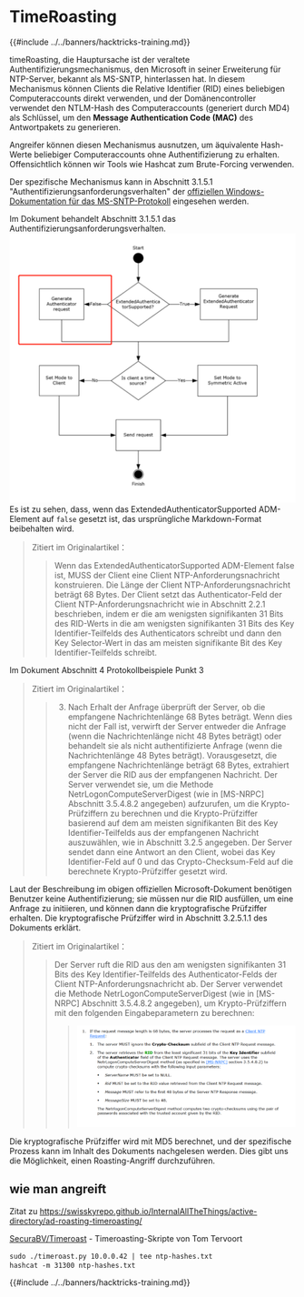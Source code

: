 # TimeRoasting

{{#include ../../banners/hacktricks-training.md}}

timeRoasting, die Hauptursache ist der veraltete Authentifizierungsmechanismus, den Microsoft in seiner Erweiterung für NTP-Server, bekannt als MS-SNTP, hinterlassen hat. In diesem Mechanismus können Clients die Relative Identifier (RID) eines beliebigen Computeraccounts direkt verwenden, und der Domänencontroller verwendet den NTLM-Hash des Computeraccounts (generiert durch MD4) als Schlüssel, um den **Message Authentication Code (MAC)** des Antwortpakets zu generieren.

Angreifer können diesen Mechanismus ausnutzen, um äquivalente Hash-Werte beliebiger Computeraccounts ohne Authentifizierung zu erhalten. Offensichtlich können wir Tools wie Hashcat zum Brute-Forcing verwenden.

Der spezifische Mechanismus kann in Abschnitt 3.1.5.1 "Authentifizierungsanforderungsverhalten" der [offiziellen Windows-Dokumentation für das MS-SNTP-Protokoll](https://winprotocoldoc.z19.web.core.windows.net/MS-SNTP/%5bMS-SNTP%5d.pdf) eingesehen werden.

Im Dokument behandelt Abschnitt 3.1.5.1 das Authentifizierungsanforderungsverhalten.
![](../../images/Pasted%20image%2020250709114508.png)
Es ist zu sehen, dass, wenn das ExtendedAuthenticatorSupported ADM-Element auf `false` gesetzt ist, das ursprüngliche Markdown-Format beibehalten wird.

> Zitiert im Originalartikel：
>> Wenn das ExtendedAuthenticatorSupported ADM-Element false ist, MUSS der Client eine Client NTP-Anforderungsnachricht konstruieren. Die Länge der Client NTP-Anforderungsnachricht beträgt 68 Bytes. Der Client setzt das Authenticator-Feld der Client NTP-Anforderungsnachricht wie in Abschnitt 2.2.1 beschrieben, indem er die am wenigsten signifikanten 31 Bits des RID-Werts in die am wenigsten signifikanten 31 Bits des Key Identifier-Teilfelds des Authenticators schreibt und dann den Key Selector-Wert in das am meisten signifikante Bit des Key Identifier-Teilfelds schreibt.

Im Dokument Abschnitt 4 Protokollbeispiele Punkt 3

> Zitiert im Originalartikel：
>> 3. Nach Erhalt der Anfrage überprüft der Server, ob die empfangene Nachrichtenlänge 68 Bytes beträgt. Wenn dies nicht der Fall ist, verwirft der Server entweder die Anfrage (wenn die Nachrichtenlänge nicht 48 Bytes beträgt) oder behandelt sie als nicht authentifizierte Anfrage (wenn die Nachrichtenlänge 48 Bytes beträgt). Vorausgesetzt, die empfangene Nachrichtenlänge beträgt 68 Bytes, extrahiert der Server die RID aus der empfangenen Nachricht. Der Server verwendet sie, um die Methode NetrLogonComputeServerDigest (wie in [MS-NRPC] Abschnitt 3.5.4.8.2 angegeben) aufzurufen, um die Krypto-Prüfziffern zu berechnen und die Krypto-Prüfziffer basierend auf dem am meisten signifikanten Bit des Key Identifier-Teilfelds aus der empfangenen Nachricht auszuwählen, wie in Abschnitt 3.2.5 angegeben. Der Server sendet dann eine Antwort an den Client, wobei das Key Identifier-Feld auf 0 und das Crypto-Checksum-Feld auf die berechnete Krypto-Prüfziffer gesetzt wird.

Laut der Beschreibung im obigen offiziellen Microsoft-Dokument benötigen Benutzer keine Authentifizierung; sie müssen nur die RID ausfüllen, um eine Anfrage zu initiieren, und können dann die kryptografische Prüfziffer erhalten. Die kryptografische Prüfziffer wird in Abschnitt 3.2.5.1.1 des Dokuments erklärt.

> Zitiert im Originalartikel：
>> Der Server ruft die RID aus den am wenigsten signifikanten 31 Bits des Key Identifier-Teilfelds des Authenticator-Felds der Client NTP-Anforderungsnachricht ab. Der Server verwendet die Methode NetrLogonComputeServerDigest (wie in [MS-NRPC] Abschnitt 3.5.4.8.2 angegeben), um Krypto-Prüfziffern mit den folgenden Eingabeparametern zu berechnen:
>>>![](../../images/Pasted%20image%2020250709115757.png)

Die kryptografische Prüfziffer wird mit MD5 berechnet, und der spezifische Prozess kann im Inhalt des Dokuments nachgelesen werden. Dies gibt uns die Möglichkeit, einen Roasting-Angriff durchzuführen.

## wie man angreift

Zitat zu https://swisskyrepo.github.io/InternalAllTheThings/active-directory/ad-roasting-timeroasting/

[SecuraBV/Timeroast](https://github.com/SecuraBV/Timeroast) - Timeroasting-Skripte von Tom Tervoort
```
sudo ./timeroast.py 10.0.0.42 | tee ntp-hashes.txt
hashcat -m 31300 ntp-hashes.txt
```
{{#include ../../banners/hacktricks-training.md}}
